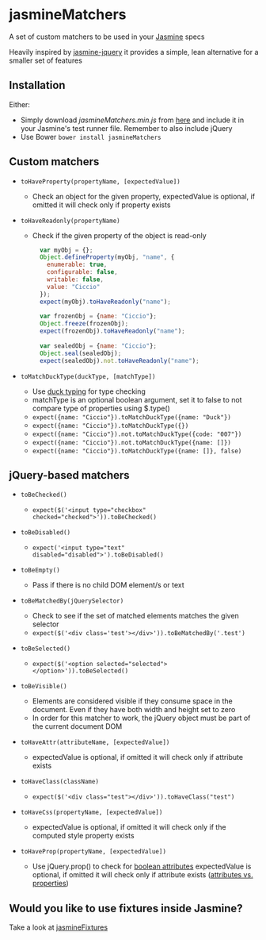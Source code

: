# jasmineMatchers

A set of custom matchers to be used in your [Jasmine](http://jasmine.github.io/) specs

Heavily inspired by [jasmine-jquery](https://github.com/velesin/jasmine-jquery) it provides a simple, lean alternative for a smaller set of features

## Installation

Either:

- Simply download _jasmineMatchers.min.js_ from [here](https://raw.github.com/MassimoFoti/jasmineMatchers/master/dist/jasmineMatchers.min.js) and include it in your Jasmine's test runner file. Remember to also include jQuery
- Use Bower ```bower install jasmineMatchers```

## Custom matchers

- `toHaveProperty(propertyName, [expectedValue])`
  - Check an object for the given property, expectedValue is optional, if omitted it will check only if property exists

- `toHaveReadonly(propertyName)`
  - Check if the given property of the object is read-only
	```javascript
	  var myObj = {};
	  Object.defineProperty(myObj, "name", {
		enumerable: true,
		configurable: false,
		writable: false,
		value: "Ciccio"
	  });
	  expect(myObj).toHaveReadonly("name");
	  
	  var frozenObj = {name: "Ciccio"};
	  Object.freeze(frozenObj);
	  expect(frozenObj).toHaveReadonly("name");
	  
	  var sealedObj = {name: "Ciccio"};
	  Object.seal(sealedObj);
	  expect(sealedObj).not.toHaveReadonly("name"); 
	``` 
  
- `toMatchDuckType(duckType, [matchType])`
  - Use [duck typing](https://en.wikipedia.org/wiki/Duck_typing) for type checking
  - matchType is an optional boolean argument, set it to false to not compare type of properties using $.type()
  - `expect({name: "Ciccio"}).toMatchDuckType({name: "Duck"})`
  - `expect({name: "Ciccio"}).toMatchDuckType({})`
  - `expect({name: "Ciccio"}).not.toMatchDuckType({code: "007"})`
  - `expect({name: "Ciccio"}).not.toMatchDuckType({name: []})`
  - `expect({name: "Ciccio"}).toMatchDuckType({name: []}, false)`

## jQuery-based matchers

- `toBeChecked()`
  - `expect($('<input type="checkbox" checked="checked">')).toBeChecked()`

- `toBeDisabled()`
  - `expect('<input type="text" disabled="disabled">').toBeDisabled()`

- `toBeEmpty()`
  - Pass if there is no child DOM element/s or text

- `toBeMatchedBy(jQuerySelector)`
  - Check to see if the set of matched elements matches the given selector
  - `expect($('<div class='test'></div>')).toBeMatchedBy('.test')`

- `toBeSelected()`
  - `expect($('<option selected="selected"></option>')).toBeSelected()`

- `toBeVisible()`
  - Elements are considered visible if they consume space in the document. Even if they have both width and height set to zero
  - In order for this matcher to work, the jQuery object must be part of the current document DOM

- `toHaveAttr(attributeName, [expectedValue])`
  - expectedValue is optional, if omitted it will check only if attribute exists

- `toHaveClass(className)`
  - `expect($('<div class="test"></div>')).toHaveClass("test")`
  
- `toHaveCss(propertyName, [expectedValue])`
  - expectedValue is optional, if omitted it will check only if the computed style property exists

- `toHaveProp(propertyName, [expectedValue])`
  - Use jQuery.prop() to check for [boolean attributes](https://www.w3.org/TR/html4/intro/sgmltut.html#h-3.3.4.2) expectedValue is optional, if omitted it will check only if attribute exists
    ([attributes vs. properties](http://api.jquery.com/prop/#prop-propertyName))

## Would you like to use fixtures inside Jasmine?

Take a look at [jasmineFixtures](https://github.com/MassimoFoti/jasmineFixtures)